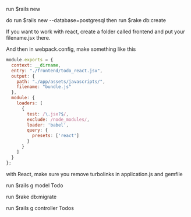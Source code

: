 run $rails new <filename>

do run $rails new <filename> --database=postgresql
then run $rake db:create

If you want to work with react, create a folder called frontend and put your filename.jsx there.

And then in webpack.config, make something like this
```JavaScript
module.exports = {
  context: __dirname,
  entry: "./frontend/todo_react.jsx",
  output: {
    path: "./app/assets/javascripts/",
    filename: "bundle.js"
  },
  module: {
    loaders: [
      {
        test: /\.jsx?$/,
        exclude: /node_modules/,
        loader: 'babel',
        query: {
          presets: ['react']
        }
      }
    ]
  }
};
```
with React, make sure you remove turbolinks in application.js and gemfile

run $rails g model Todo

run $rake db:migrate

run $rails g controller Todos
